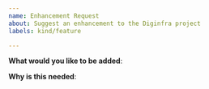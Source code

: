 ```yaml
---
name: Enhancement Request
about: Suggest an enhancement to the Diginfra project
labels: kind/feature

---
```

<!-- Please only use this template for submitting enhancement requests -->

**What would you like to be added**:

**Why is this needed**:
